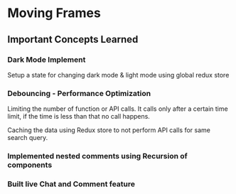 <h1>Moving Frames</h1>
<h2> Important Concepts Learned </h2>
<h3>Dark Mode Implement</h3>
<p>Setup a state for changing dark mode & light mode using global redux store</p>
<h3>Debouncing - Performance Optimization</h3>
<p>Limiting the number of function or API calls. It calls only after a certain time limit, if the time is less than that no call happens.</p>
<p>Caching the data using Redux store to not perform API calls for same search query.</p>
<h3>Implemented nested comments using Recursion of components</h3>
<h3>Built live Chat and Comment feature</h3>
